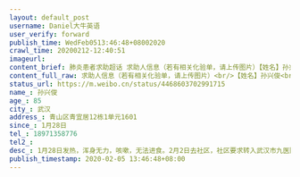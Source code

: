 ```yaml
---
layout: default_post
username: Daniel大牛英语
user_verify: forward
publish_time: WedFeb0513:46:48+08002020
crawl_time: 20200212-12:40:51
imageurl: 
content_brief: 肺炎患者求助超话 求助人信息（若有相关化验单，请上传图片）【姓名】孙兴俊【年龄】85【所在城市】武汉【所在小区、社区】青山区青宜居12栋1单元1601【患病时间】1月28日【联系方式】18971358776【其他紧急联系人】【病情描述】1月28日发热，浑身无力，咳嗽，无法进食。2月2日去社区，社 ...全文
content_full_raw: 求助人信息（若有相关化验单，请上传图片）<br/>【姓名】孙兴俊<br/>【年龄】85<br/>【所在城市】武汉<br/>【所在小区、社区】青山区青宜居12栋1单元1601<br/>【患病时间】1月28日<br/>【联系方式】18971358776<br/>【其他紧急联系人】<br/>【病情描述】1月28日发热，浑身无力，咳嗽，无法进食。2月2日去社区，社区要求转入武汉市九医院。排队6个小时后做了CT.结果是双肺感染性病变，考虑病毒性肺炎。但是无法确诊，也无法入院，只能回家隔离观察。现在病情严重，生命垂危！请救救爷爷！
status_url: https://m.weibo.cn/status/4468603702991715
name_: 孙兴俊
age_: 85
city_: 武汉
address_: 青山区青宜居12栋1单元1601
since_: 1月28日
tel_: 18971358776
tel2_: 
desc_: 1月28日发热，浑身无力，咳嗽，无法进食。2月2日去社区，社区要求转入武汉市九医院。排队6个小时后做了CT.结果是双肺感染性病变，考虑病毒性肺炎。但是无法确诊，也无法入院，只能回家隔离观察。现在病情严重，生命垂危！请救救爷爷！
publish_timestamp: 2020-02-05 13:46:48+08:00
---
```

